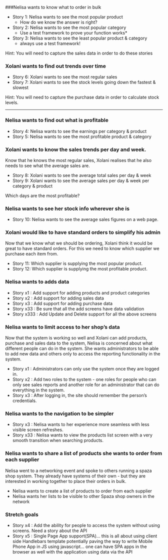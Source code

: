 

###Nelisa wants to know what to order in bulk
* Story 1: Nelisa wants to see the most popular product
  * How do we know the answer is right?
* Story 2: Nelisa wants to see the most popular category
  * Use a test framework to prove your function works*
* Story 3: Nelisa wants to see the least popular product & category 
  * always use a test framework!
 
Hint: You will need to capture the sales data in order to do these stories

### Xolani wants to find out trends over time
* Story 6: Xolani wants to see the most regular sales 
* Story 7:  Xolani wants to see the stock levels going down the fastest & slowest
 
Hint: You will need to capture the purchase data in order to calculate stock levels.

---

### Nelisa wants to find out what is profitable
* Story 4: Nelisa wants to see the earnings per category & product
* Story 5: Nelisa wants to see the most profitable product & category

### Xolani wants to know the sales trends per day and week.
Know that he knows the most regular sales, Xolani realises that he also needs to see what the average sales are.
* Story 8:  Xolani wants to see the average total sales per day & week
* Story 9:  Xolani wants to see the average sales per day & week per category & product

Which days are the most profitable?

### Nelisa wants to see her stock info wherever she is

* Story 10: Nelisa wants to see the average sales figures on a web page.

### Xolani would like to have standard orders to simplify his admin
Now that we know what we should be ordering, Xolani think it would be great to have standard orders. For this we need to know which supplier we purchase each item from.

* Story 11: Which supplier is supplying the most popular product.
* Story 12: Which supplier is supplying the most profitable product.

### Nelisa wants to adds data

* Story x1 : Add support for adding products and product categories
* Story x2 : Add support for adding sales data
* Story x3 : Add support for adding purchase data
* Story x33 : Be sure that all the add screens have data validation
* Story x333 : Add Update and Delete support for all the above screens
 
### Nelisa wants to limit access to her shop’s data

Now that the system is working so well and Xolani can add products, purchase and sales data to the system, Nelisa is concerned about what different people can do in the system. She wants administrators to be able to add new data and others only to access the reporting functionality in the system.

* Story x1 : Administrators can only use the system once they are logged in.
* Story x2 : Add two roles to the system - one roles for people who can only see sales reports and another role for an administrator that can do everything in the system.
* Story x3 : After logging in, the site should remember the person’s credentials.


### Nelisa wants to the navigation to be simpler

* Story x3 : Nelisa wants to her experience more seamless with less visible screen refreshes.
* Story x33 : Nelisa wants to view the products list screen with a very smooth transition when searching products.

### Nelisa wants to share a list of products she wants to order from each supplier

Nelisa went to a networking event and spoke to others running a spaza shop system. They already have systems of their own - but they are interested in working together to place their orders in bulk.

* Nelisa wants to create a list of products to order from each supplier
* Nelisa wants her lists to be visible to other Spaza shop owners in the network

### Stretch goals
* Story x4 : Add the ability for people to access the system without using screens. Need a story about the API
* Story x5 : Single Page App support(SPA)... this is all about using client side Handlebars template potentially paving the way to write Mobile Phone App in JS using javascript... one can have SPA apps in the browser as well with the application using data via the API

 







